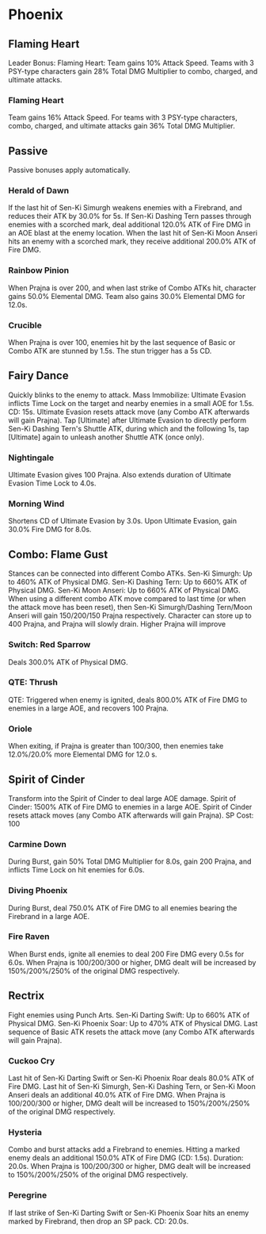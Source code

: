 # Phoenix

## Flaming Heart

Leader Bonus:
Flaming Heart: Team gains 10% Attack Speed. Teams with 3 PSY-type characters gain 28% Total DMG Multiplier to combo, charged, and ultimate attacks.

### Flaming Heart

Team gains 16% Attack Speed. For teams with 3 PSY-type characters, combo, charged, and ultimate attacks gain 36% Total DMG Multiplier.

## Passive

Passive bonuses apply automatically.

### Herald of Dawn

If the last hit of Sen-Ki Simurgh weakens enemies with a Firebrand, and reduces their ATK by 30.0% for 5s. If Sen-Ki Dashing Tern passes through enemies with a scorched mark, deal additional 120.0% ATK of Fire DMG in an AOE blast at the enemy location. When the last hit of Sen-Ki Moon Anseri hits an enemy with a scorched mark, they receive additional 200.0% ATK of Fire DMG.

### Rainbow Pinion

When Prajna is over 200, and when last strike of Combo ATKs hit, character gains 50.0% Elemental DMG. Team also gains 30.0% Elemental DMG for 12.0s.

### Crucible

When Prajna is over 100, enemies hit by the last sequence of Basic or Combo ATK are stunned by 1.5s. The stun trigger has a 5s CD.

## Fairy Dance

Quickly blinks to the enemy to attack.
Mass Immobilize: Ultimate Evasion inflicts Time Lock on the target and nearby enemies in a small AOE for 1.5s. CD: 15s.
Ultimate Evasion  resets attack move (any Combo ATK afterwards will gain Prajna).
Tap [Ultimate] after Ultimate Evasion to directly perform Sen-Ki Dashing Tern's Shuttle ATK, during which and the following 1s, tap [Ultimate] again to unleash another Shuttle ATK (once only).

### Nightingale

Ultimate Evasion gives 100 Prajna. Also extends duration of Ultimate Evasion Time Lock to 4.0s.

### Morning Wind

Shortens CD of Ultimate Evasion by 3.0s. Upon Ultimate Evasion, gain 30.0% Fire DMG for 8.0s.

## Combo: Flame Gust

Stances can be connected into different Combo ATKs.
Sen-Ki Simurgh: Up to 460% ATK of Physical DMG.
Sen-Ki Dashing Tern: Up to 660% ATK of Physical DMG.
Sen-Ki Moon Anseri: Up to 660% ATK of Physical DMG.
When using a different combo ATK move compared to last time (or when the attack move has been reset), then Sen-Ki Simurgh/Dashing Tern/Moon Anseri will gain 150/200/150 Prajna respectively.
Character can store up to 400 Prajna, and Prajna will slowly drain. Higher Prajna will improve

### Switch: Red Sparrow

Deals 300.0% ATK of Physical DMG.

### QTE: Thrush

QTE: Triggered when enemy is ignited, deals 800.0% ATK of Fire DMG to enemies in a large AOE, and recovers 100 Prajna.

### Oriole

When exiting, if Prajna is greater than 100/300, then enemies take 12.0%/20.0% more Elemental DMG for 12.0 s.

## Spirit of Cinder

Transform into the Spirit of Cinder to deal large AOE damage.
Spirit of Cinder: 1500% ATK of Fire DMG to enemies in a large AOE.
Spirit of Cinder resets attack moves (any Combo ATK afterwards will gain Prajna).
SP Cost: 100

### Carmine Down

During Burst, gain 50% Total DMG Multiplier for 8.0s, gain 200 Prajna, and inflicts Time Lock on hit enemies for 6.0s.

### Diving Phoenix

During Burst, deal 750.0% ATK of Fire DMG to all enemies bearing the Firebrand in a large AOE.

### Fire Raven

When Burst ends, ignite all enemies to deal 200 Fire DMG every 0.5s for 6.0s. When Prajna is 100/200/300 or higher, DMG dealt will be increased by 150%/200%/250% of the original DMG respectively.

## Rectrix

Fight enemies using Punch Arts.
Sen-Ki Darting Swift: Up to 660% ATK of Physical DMG.
Sen-Ki Phoenix Soar: Up to 470% ATK of Physical DMG.
Last sequence of Basic ATK resets the attack move (any Combo ATK afterwards will gain Prajna).

### Cuckoo Cry

Last hit of Sen-Ki Darting Swift or Sen-Ki Phoenix Roar deals 80.0% ATK of Fire DMG. Last hit of Sen-Ki Simurgh, Sen-Ki Dashing Tern, or Sen-Ki Moon Anseri deals an additional 40.0% ATK of Fire DMG. When Prajna is 100/200/300 or higher, DMG dealt will be increased to 150%/200%/250% of the original DMG respectively.

### Hysteria

Combo and burst attacks add a Firebrand to enemies. Hitting a marked enemy deals an additional 150.0% ATK of Fire DMG (CD: 1.5s). Duration: 20.0s. When Prajna is 100/200/300 or higher, DMG dealt will be increased to 150%/200%/250% of the original DMG respectively.

### Peregrine

If last strike of Sen-Ki Darting Swift or Sen-Ki Phoenix Soar hits an enemy marked by Firebrand, then drop an SP pack. CD: 20.0s.